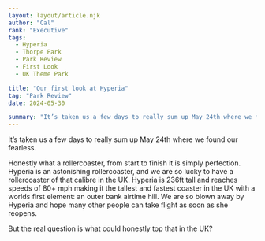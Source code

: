 ```yaml
---
layout: layout/article.njk
author: "Cal"
rank: "Executive"
tags:
  - Hyperia
  - Thorpe Park
  - Park Review
  - First Look
  - UK Theme Park

title: "Our first look at Hyperia"
tag: "Park Review"
date: 2024-05-30

summary: "It’s taken us a few days to really sum up May 24th where we found our fearless."
---
```

It’s taken us a few days to really sum up May 24th where we found our fearless.

Honestly what a rollercoaster, from start to finish it is simply perfection. Hyperia is an astonishing rollercoaster, and we are so lucky to have a rollercoaster of that calibre in the UK. Hyperia is 236ft tall and reaches speeds of 80+ mph making it the tallest and fastest coaster in the UK with a worlds first element: an outer bank airtime hill.
We are so blown away by Hyperia and hope many other people can take flight as soon as she reopens.

But the real question is what could honestly top that in the UK?